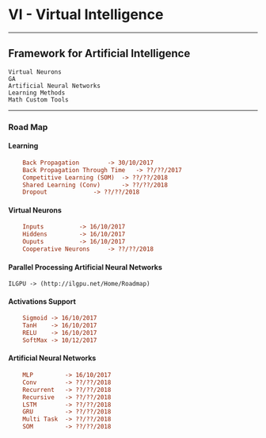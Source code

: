 # VI - Virtual Intelligence
----------------------------
Framework for Artificial Intelligence 
----------------------
	Virtual Neurons
	GA
	Artificial Neural Networks
	Learning Methods
	Math Custom Tools
-------------------------


### Road Map

#### Learning
```ini
	Back Propagation 		-> 30/10/2017
	Back Propagation Through Time 	-> ??/??/2017
	Competitive Learning (SOM) 	-> ??/??/2018
	Shared Learning (Conv) 		-> ??/??/2018
	Dropout 			-> ??/??/2018
```

#### Virtual Neurons
```ini
	Inputs 			-> 16/10/2017
	Hiddens			-> 16/10/2017
	Ouputs 			-> 16/10/2017
	Cooperative Neurons 	-> ??/??/2018
```

#### Parallel Processing Artificial Neural Networks

	ILGPU -> (http://ilgpu.net/Home/Roadmap)

#### Activations Support
```ini
	Sigmoid	-> 16/10/2017
	TanH	-> 16/10/2017
	RELU	-> 16/10/2017
	SoftMax	-> 10/12/2017
```

#### Artificial Neural Networks
```ini
	MLP 		-> 16/10/2017
	Conv 		-> ??/??/2018
	Recurrent 	-> ??/??/2018
	Recursive 	-> ??/??/2018
	LSTM 		-> ??/??/2018
	GRU 		-> ??/??/2018
	Multi Task 	-> ??/??/2018
	SOM 		-> ??/??/2018
```
